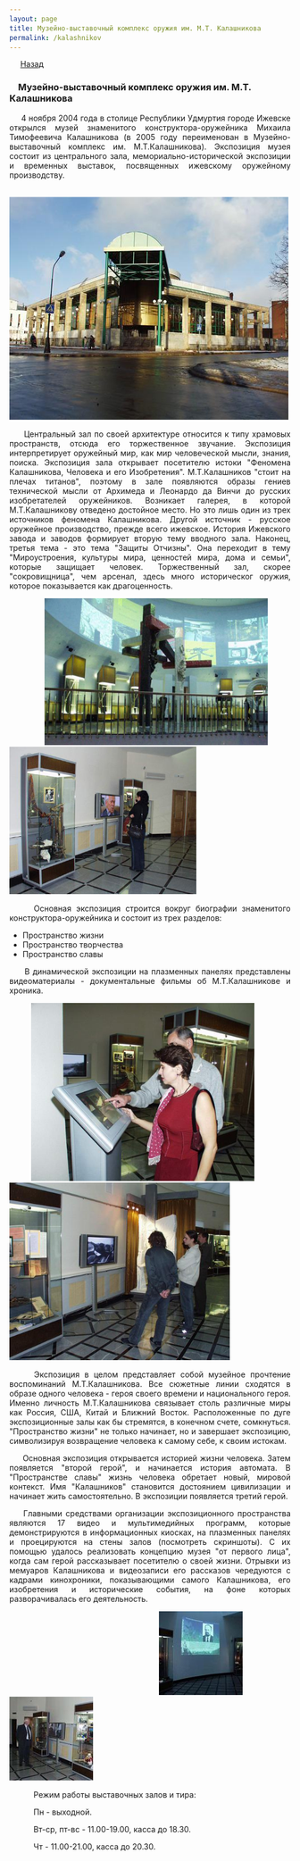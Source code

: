 ```yaml
---
layout: page
title: Музейно-выставочный комплекс оружия им. М.Т. Калашникова
permalink: /kalashnikov
---
```



&nbsp;&nbsp;&nbsp;&nbsp;&nbsp;[Назад](/kulturniiturism)

### &nbsp;&nbsp;&nbsp; Музейно-выставочный комплекс оружия им. М.Т. Калашникова
<p style="text-align:  justify;">
&nbsp;&nbsp;&nbsp;&nbsp;&nbsp;4 ноября 2004 года в столице Республики Удмуртия городе Ижевске открылся музей знаменитого 
конструктора-оружейника Михаила Тимофеевича Калашникова (в 2005 году переименован в Музейно-выставочный комплекс им. М.Т.Калашникова). Экспозиция музея состоит из центрального зала, мемориально-исторической экспозиции и временных выставок, посвященных ижевскому оружейному производству.
</p>

&nbsp;&nbsp;&nbsp;&nbsp;&nbsp;&nbsp;&nbsp;&nbsp;&nbsp;&nbsp;&nbsp;&nbsp;&nbsp;&nbsp;&nbsp;&nbsp;&nbsp;&nbsp;&nbsp;&nbsp;&nbsp;&nbsp;&nbsp;&nbsp;&nbsp;&nbsp;&nbsp;&nbsp;&nbsp;&nbsp;&nbsp;&nbsp;&nbsp;&nbsp;&nbsp;&nbsp;&nbsp;&nbsp;&nbsp;&nbsp;&nbsp;&nbsp;&nbsp;&nbsp;![музей](/images/museum.jpg)

<p style="text-align:  justify;">
&nbsp;&nbsp;&nbsp;&nbsp;&nbsp;Центральный зал по своей архитектуре относится к типу храмовых пространств, отсюда его торжественное звучание. Экспозиция интерпретирует оружейный мир, как мир человеческой мысли, знания, поиска. Экспозиция зала открывает посетителю истоки "Феномена Калашникова, Человека и его Изобретения". М.Т.Калашников "стоит на плечах титанов", поэтому в зале появляются образы гениев технической мысли от Архимеда и Леонардо да Винчи до русских изобретателей оружейников. Возникает галерея, в которой М.Т.Калашникову отведено достойное место. Но это лишь один из трех источников феномена Калашникова. Другой источник - русское оружейное производство, прежде всего ижевское. История Ижевского завода и заводов формирует вторую тему вводного зала. Наконец, третья тема - это тема "Защиты Отчизны". Она переходит в тему "Мироустроения, культуры мира, ценностей мира, дома и семьи", которые защищает человек. Торжественный зал, скорее "сокровищница", чем арсенал, здесь много историческог оружия, которое показывается как драгоценность.
</p>

&nbsp;&nbsp;&nbsp;&nbsp;&nbsp;&nbsp;&nbsp;&nbsp;&nbsp;&nbsp;&nbsp;&nbsp;&nbsp;&nbsp;&nbsp;&nbsp;<img src="/images/tsentralnii_zal.jpg" alt="центральный зал" width="400"/>&nbsp;&nbsp; <img src="/images/tsentralnii_zal_2.jpg" alt="центральный зал 2" width="335"/>

<p style="text-align:  justify;">
&nbsp;&nbsp;&nbsp;&nbsp;&nbsp;Основная экспозиция строится вокруг биографии знаменитого конструктора-оружейника и состоит из трех разделов:

- Пространство жизни
- Пространство творчества
- Пространство славы
</p>
<p style="text-align:  justify;">
&nbsp;&nbsp;&nbsp;&nbsp;&nbsp;В динамической экспозиции на плазменных панелях представлены видеоматериалы - документальные фильмы об М.Т.Калашникове и хроника.
</p>

&nbsp;&nbsp;&nbsp;&nbsp;&nbsp;&nbsp;&nbsp;&nbsp;&nbsp;&nbsp;<img src="/images/ekrani.jpg" alt="панель" width="400"/>&nbsp;&nbsp; <img src="/images/ekrani_2.jpg" alt="панель 2" width="395"/> 

<p style="text-align:  justify;">
&nbsp;&nbsp;&nbsp;&nbsp;&nbsp;Экспозиция в целом представляет собой музейное прочтение воспоминаний М.Т.Калашникова. Все сюжетные линии сходятся в образе одного человека - героя своего времени и национального героя. Именно личность М.Т.Калашникова связывает столь различные миры как Россия, США, Китай и Ближний Восток. Расположенные по дуге экспозиционные залы как бы стремятся, в конечном счете, сомкнуться. "Пространство жизни" не только начинает, но и завершает экспозицию, символизируя возвращение человека к самому себе, к своим истокам.
</p>
<p style="text-align:  justify;">
&nbsp;&nbsp;&nbsp;&nbsp;&nbsp;Основная экспозиция открывается историей жизни человека. Затем появляется "второй герой", и начинается история автомата. В "Пространстве славы" жизнь человека обретает новый, мировой контекст. Имя "Калашников" становится достоянием цивилизации и начинает жить самостоятельно. В экспозиции появляется третий герой.
</p>
<p style="text-align:  justify;">
&nbsp;&nbsp;&nbsp;&nbsp;Главными средствами организации экспозиционного пространства являются 17 видео и мультимедийных программ, которые демонстрируются в информационных киосках, на плазменных панелях и проецируются на стены залов (посмотреть скриншоты). С их помощью удалось реализовать концепцию музея "от первого лица", когда сам герой рассказывает посетителю о своей жизни. Отрывки из мемуаров Калашникова и видеозаписи его рассказов чередуются с кадрами кинохроники, показывающими самого Калашникова, его изобретения и исторические события, на фоне которых разворачивалась его деятельность.
</p>

&nbsp;&nbsp;&nbsp;&nbsp;&nbsp;&nbsp;&nbsp;&nbsp;&nbsp;&nbsp;&nbsp;&nbsp;&nbsp;&nbsp;&nbsp;&nbsp;&nbsp;&nbsp;&nbsp;&nbsp;&nbsp;&nbsp;&nbsp;&nbsp;&nbsp;&nbsp;&nbsp;&nbsp;&nbsp;&nbsp;&nbsp;&nbsp;&nbsp;&nbsp;&nbsp;&nbsp;&nbsp;&nbsp;&nbsp;&nbsp;&nbsp;&nbsp;&nbsp;&nbsp;&nbsp;&nbsp;&nbsp;&nbsp;&nbsp;&nbsp;&nbsp;&nbsp;&nbsp;&nbsp;&nbsp;&nbsp;&nbsp;&nbsp;&nbsp;&nbsp;&nbsp;&nbsp;&nbsp;&nbsp;&nbsp;&nbsp;&nbsp;&nbsp;<img src="/images/multymedia.jpg" alt="мультимедия" width="150"/>&nbsp;&nbsp; ![мультимедиа 2](/images/multimedia_2.jpg) 


<p style="text-align:  justify;">&nbsp;&nbsp;&nbsp;&nbsp;&nbsp;&nbsp;&nbsp;&nbsp;&nbsp;&nbsp;&nbsp;Режим работы выставочных залов и тира:</p>
<p style="text-align:  justify;">&nbsp;&nbsp;&nbsp;&nbsp;&nbsp;&nbsp;&nbsp;&nbsp;&nbsp;&nbsp;&nbsp;Пн - выходной.</p>
<p style="text-align:  justify;">&nbsp;&nbsp;&nbsp;&nbsp;&nbsp;&nbsp;&nbsp;&nbsp;&nbsp;&nbsp;&nbsp;Вт-ср, пт-вс - 11.00-19.00, касса до 18.30.</p>
<p style="text-align:  justify;">&nbsp;&nbsp;&nbsp;&nbsp;&nbsp;&nbsp;&nbsp;&nbsp;&nbsp;&nbsp;&nbsp;Чт - 11.00-21.00, касса до 20.30.</p>
